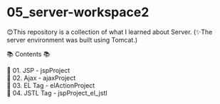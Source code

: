 # 05_server-workspace2

😊This repository is a collection of what I learned about Server.
(✨The server environment was built using Tomcat.)

📚 Contents 📚

🌱 01. JSP - jspProject <br>
🌱 02. Ajax - ajaxProject <br>
🌱 03. EL Tag - elActionProject <br>
🌱 04. JSTL Tag - jspProject_el_jstl
